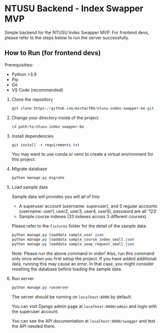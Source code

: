 # NTUSU Backend - Index Swapper MVP

Simple backend for the NTUSU Index Swapper MVP. For frontend devs, please refer to the steps below to run the server successfully.

## How to Run (for frontend devs)

Prerequisities:

- Python >3.9
- Pip
- Git
- VS Code (recommended)

1. Clone the repository

    ```powershell
    git clone https://github.com/michac789/ntusu-index-swapper-be.git
    ```

2. Change your directory inside of the project

    ```powershell
    cd path/to/ntusu-index-swapper-be
    ```

3. Install dependencies

   ```powershell
   git install -r requirements.txt
   ```

   You may want to use conda or venv to create a virtual environment for this project.

4. Migrate database

   ```powershell
   python manage.py migrate
   ```

5. Load sample data

   Sample data will provides you will all of this:
   - A superuser account (username: superuser), and 5 regular accounts (username: user1, user2, user3, user4, user5), password are all '123'
   - Sample course indexes (33 indexes across 3 different courses)

   Please refer to the `fixtures` folder for the detail of the sample data.

   ```powershell
   python manage.py loaddata sample_user.json
   python manage.py loaddata sample_course_index_small.json
   python manage.py loaddata sample_swap_request_small.json
   ```

   Note: Please run the above command in order!
   Also, run this command only once when you first setup the project.
   If you have added additional data, running this may cause an error.
   In that case, you might consider resetting the database before loading the sample data.

6. Run server

   ```powershell
   python manage.py runserver
   ```

   The server should be running on `localhost:8000` by default.

   You can visit Django admin page at `localhost:8000/admin` and login with the superuser account.

   You can see the API documentation at `localhost:8000/swagger` and test the API needed there.
